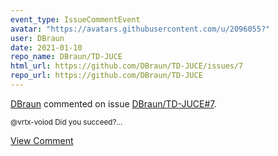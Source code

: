 ```yaml
---
event_type: IssueCommentEvent
avatar: "https://avatars.githubusercontent.com/u/2096055?"
user: DBraun
date: 2021-01-10
repo_name: DBraun/TD-JUCE
html_url: https://github.com/DBraun/TD-JUCE/issues/7
repo_url: https://github.com/DBraun/TD-JUCE
---
```


<a href='https://github.com/DBraun' target='_blank'>DBraun</a> commented on issue <a href='https://github.com/DBraun/TD-JUCE/issues/7' target='_blank'>DBraun/TD-JUCE#7</a>.

<small>@vrtx-voiod Did you succeed?...</small>

<a href='https://github.com/DBraun/TD-JUCE/issues/7' target='_blank'>View Comment</a>